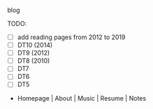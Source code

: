 blog

TODO:
- [ ] add reading pages from 2012 to 2019
- [ ] DT10 (2014)
- [ ] DT9 (2012)
- [ ] DT8 (2010)
- [ ] DT7
- [ ] DT6
- [ ] DT5
- Homepage | About | Music | Resume | Notes
